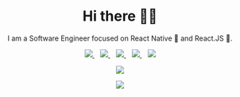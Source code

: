 <h1 align='center'>Hi there 👋🏾</h1>

<p align='center'>I am a Software Engineer focused on React Native 💙 and React.JS 💛. </p>

<p align='center'>
<a href="">
  <img src="https://img.shields.io/badge/twitter-%231DA1F2.svg?&style=for-the-badge&logo=twitter&logoColor=white" />
</a>&nbsp;&nbsp;
<a href="https://www.linkedin.com/in/ankesh-uniyal-001b79212/">
  <img src="https://img.shields.io/badge/linkedin-%230077B5.svg?&style=for-the-badge&logo=linkedin&logoColor=white" />
</a>&nbsp;&nbsp;
<a href="#">
  <img src="https://img.shields.io/badge/medium-%2312100E.svg?&style=for-the-badge&logo=medium&logoColor=white" />
</a>&nbsp;&nbsp;
<a href="mailto:">
  <img src="https://img.shields.io/badge/email me-%23D14836.svg?&style=for-the-badge&logo=gmail&logoColor=white" />
</a>&nbsp;&nbsp;
<img src="https://gpvc.arturio.dev/ankeshparsad" />
</p>
<p align='center'><a href="https://github.com/ankeshparsad">
  <img align="center" src="https://github-readme-stats.vercel.app/api/top-langs/?username=ankeshparsad&theme=dark&hide_langs_below=1" />
</a></p>

<p align='center'>
<img src="https://github-readme-stats.vercel.app/api?username=ankeshparsad&theme=transparent&show_icons=true&title_color=ffffff&icon_color=bb2acf&text_color=daf7dc&bg_color=191919">
</p>

